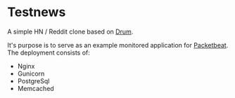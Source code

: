 # Testnews

A simple HN / Reddit clone based on [Drum](https://github.com/stephenmcd/drum).

It's purpose is to serve as an example monitored application for [Packetbeat](http://packetbeat.com). The deployment consists of:

 * Nginx
 * Gunicorn
 * PostgreSql
 * Memcached
